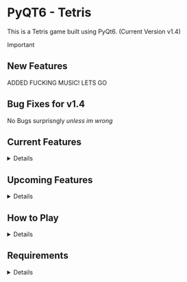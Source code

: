 # PyQT6 - Tetris
This is a Tetris game built using PyQt6. 
(Current Version v1.4)

> [!IMPORTANT]
> ## New Features
> 
> ADDED FUCKING MUSIC! LETS GO
> ## Bug Fixes for v1.4
> No Bugs surprisngly *unless im wrong*





## Current Features
<details>
  
- Tetris gameplay with random block drops
- Smooth block movement and rotation
- Simple scoring system
- JUST ONE BLOCK COLOR! RED :D (will be changed it future versions lol)
</details>

## Upcoming Features
<details>

- ~~Game Over screen.~~ 
- An Actual Main menu.
- Actual UI with good looking visuals and animations just like tetris.
- High score tracking and possibly a leaderboard.
- Pause/resume button during gameplay.
- Score to see how many lines you've completed.
- Different colours for the blocks like green and yellow.
- ~~MUSIC!~~
- Adding more speed with progression (the higher score you get the faster it gets.)
- ~~Ghost piece (faint outline of the Tetris piece shown at the lowest spot it can land.)~~
</details>


## How to Play
<details>

- Use arrow keys to move and rotate blocks and spacebar to speed thru it. 
- Clear lines to earn points!
- Try to keep the blocks from reaching the top.
</details>

## Requirements
<details>

- Python 3.x
- PyQt6
</details>